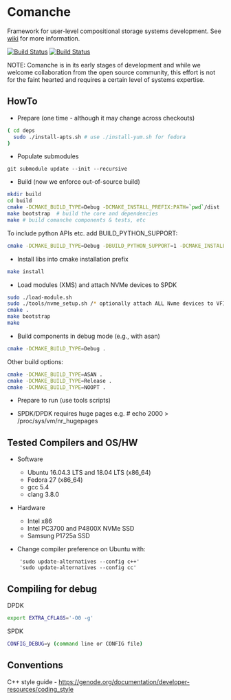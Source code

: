 # Comanche
Framework for user-level compositional storage systems development. See [wiki](https://github.com/IBM/comanche/wiki) for more information.

[![Build Status](https://travis-ci.com/IBM/comanche.svg?branch=master)](https://travis-ci.com/IBM/comanche)
[![Build Status](https://travis-ci.com/IBM/comanche.svg?branch=unstable)](https://travis-ci.com/IBM/comanche)

NOTE: Comanche is in its early stages of development and while we welcome collaboration from the open source community, this effort is not for the faint hearted and requires a certain level of systems expertise.


HowTo
-----

* Prepare (one time - although it may change across checkouts)

```bash
( cd deps
  sudo ./install-apts.sh # use ./install-yum.sh for fedora
)
```

* Populate submodules

```
git submodule update --init --recursive
```


* Build (now we enforce out-of-source build)

```bash
mkdir build
cd build
cmake -DCMAKE_BUILD_TYPE=Debug -DCMAKE_INSTALL_PREFIX:PATH=`pwd`/dist ..
make bootstrap  # build the core and dependencies
make # build comanche components & tests, etc
```

To include python APIs etc. add BUILD_PYTHON_SUPPORT:
```bash
cmake -DCMAKE_BUILD_TYPE=Debug -DBUILD_PYTHON_SUPPORT=1 -DCMAKE_INSTALL_PREFIX:PATH=`pwd`/dist ..
```

* Install libs into cmake installation prefix

```bash
make install
```

* Load modules (XMS) and attach NVMe devices to SPDK 
```bash
sudo ./load-module.sh
sudo ./tools/nvme_setup.sh /* optionally attach ALL Nvme devices to VFIO */
cmake .
make bootstrap
make
```

* Build components in debug mode (e.g., with asan)

```bash
cmake -DCMAKE_BUILD_TYPE=Debug .
```

Other build options:

```bash
cmake -DCMAKE_BUILD_TYPE=ASAN .
cmake -DCMAKE_BUILD_TYPE=Release .
cmake -DCMAKE_BUILD_TYPE=NOOPT .
```

* Prepare to run (use tools scripts)

- SPDK/DPDK requires huge pages
  e.g. # echo 2000 > /proc/sys/vm/nr_hugepages
  

Tested Compilers and OS/HW
--------------------------

* Software 
  - Ubuntu 16.04.3 LTS and 18.04 LTS (x86_64)
  - Fedora 27 (x86_64)
  - gcc 5.4
  - clang 3.8.0

* Hardware
  - Intel x86
  - Intel PC3700 and P4800X NVMe SSD
  - Samsung P1725a SSD


* Change compiler preference on Ubuntu with:
```
    'sudo update-alternatives --config c++'
    'sudo update-alternatives --config cc' 
```    
Compiling for debug
-------------------

DPDK
```bash
export EXTRA_CFLAGS='-O0 -g'
```
SPDK
```bash
CONFIG_DEBUG=y (command line or CONFIG file)
```


Conventions
-----------

C++ style guide - https://genode.org/documentation/developer-resources/coding_style
